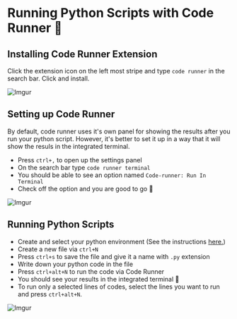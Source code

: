 # Running Python Scripts with Code Runner 🏃

## Installing Code Runner Extension

Click the extension icon on the left most stripe and type `code runner` in the search bar. Click and install.

![Imgur](https://imgur.com/UitPn9B.png)

## Setting up Code Runner

By default, code runner uses it's own panel for showing the results after you run your python script. However, it's better to set it up in a way that it will show the resuls in the integrated terminal.

* Press `ctrl+,` to open up the settings panel
* On the search bar type `code runner terminal`
* You should be able to see an option named `Code-runner: Run In Terminal`
* Check off the option and you are good to go 🍰

![Imgur](https://imgur.com/1a7P3Mc.png)

## Running Python Scripts

* Create and select your python environment (See the instructions [here.](https://py-vscode.readthedocs.io/en/latest/files/venv.html))
* Create a new file via `ctrl+N`
* Press `ctrl+s` to save the file and give it a name with `.py` extension
* Write down your python code in the file
* Press `ctrl+alt+N` to run the code via Code Runner
* You should see your results in the integrated terminal 🛬
* To run only a selected lines of codes, select the lines you want to run and press `ctrl+alt+N`.

![Imgur](https://imgur.com/oD19vWb.png)
